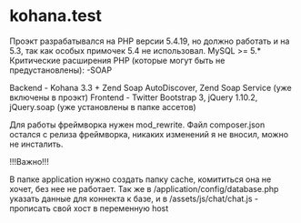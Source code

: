 kohana.test
===========

Проэкт разрабатывался на PHP версии 5.4.19, но должно работать и на 5.3, так как особых примочек 5.4 не использовал.
MySQL >= 5.*
Критические расширения PHP (которые могут быть не предустановлены):
-SOAP

Backend - Kohana 3.3 + Zend Soap AutoDiscover, Zend Soap Service (уже включены в проэкт)
Frontend -  Twitter Bootstrap 3, jQuery 1.10.2, jQuery.soap (уже установлены в папке ассетов)

Для работы фреймворка нужен mod_rewrite.
Файл composer.json остался с релиза фреймворка, никаких изменений я не вносил, можно не инсталить.


!!!Важно!!!

В папке application нужно создать папку cache, комититься она не хочет, без нее не работает.
Так же в /application/config/database.php указать данные для коннекта к базе, и в /assets/js/chat/chat.js - прописать свой хост в переменную host
